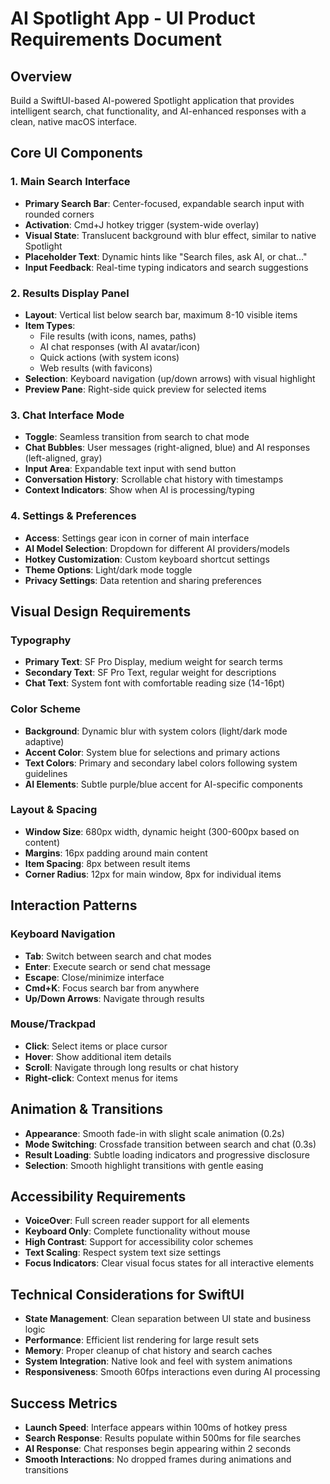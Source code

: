 # AI Spotlight App - UI Product Requirements Document

## Overview
Build a SwiftUI-based AI-powered Spotlight application that provides intelligent search, chat functionality, and AI-enhanced responses with a clean, native macOS interface.

## Core UI Components

### 1. Main Search Interface
- **Primary Search Bar**: Center-focused, expandable search input with rounded corners
- **Activation**: Cmd+J hotkey trigger (system-wide overlay)
- **Visual State**: Translucent background with blur effect, similar to native Spotlight
- **Placeholder Text**: Dynamic hints like "Search files, ask AI, or chat..."
- **Input Feedback**: Real-time typing indicators and search suggestions

### 2. Results Display Panel
- **Layout**: Vertical list below search bar, maximum 8-10 visible items
- **Item Types**: 
  - File results (with icons, names, paths)
  - AI chat responses (with AI avatar/icon)
  - Quick actions (with system icons)
  - Web results (with favicons)
- **Selection**: Keyboard navigation (up/down arrows) with visual highlight
- **Preview Pane**: Right-side quick preview for selected items

### 3. Chat Interface Mode
- **Toggle**: Seamless transition from search to chat mode
- **Chat Bubbles**: User messages (right-aligned, blue) and AI responses (left-aligned, gray)
- **Input Area**: Expandable text input with send button
- **Conversation History**: Scrollable chat history with timestamps
- **Context Indicators**: Show when AI is processing/typing

### 4. Settings & Preferences
- **Access**: Settings gear icon in corner of main interface
- **AI Model Selection**: Dropdown for different AI providers/models
- **Hotkey Customization**: Custom keyboard shortcut settings
- **Theme Options**: Light/dark mode toggle
- **Privacy Settings**: Data retention and sharing preferences

## Visual Design Requirements

### Typography
- **Primary Text**: SF Pro Display, medium weight for search terms
- **Secondary Text**: SF Pro Text, regular weight for descriptions
- **Chat Text**: System font with comfortable reading size (14-16pt)

### Color Scheme
- **Background**: Dynamic blur with system colors (light/dark mode adaptive)
- **Accent Color**: System blue for selections and primary actions
- **Text Colors**: Primary and secondary label colors following system guidelines
- **AI Elements**: Subtle purple/blue accent for AI-specific components

### Layout & Spacing
- **Window Size**: 680px width, dynamic height (300-600px based on content)
- **Margins**: 16px padding around main content
- **Item Spacing**: 8px between result items
- **Corner Radius**: 12px for main window, 8px for individual items

## Interaction Patterns

### Keyboard Navigation
- **Tab**: Switch between search and chat modes
- **Enter**: Execute search or send chat message
- **Escape**: Close/minimize interface
- **Cmd+K**: Focus search bar from anywhere
- **Up/Down Arrows**: Navigate through results

### Mouse/Trackpad
- **Click**: Select items or place cursor
- **Hover**: Show additional item details
- **Scroll**: Navigate through long results or chat history
- **Right-click**: Context menus for items

## Animation & Transitions
- **Appearance**: Smooth fade-in with slight scale animation (0.2s)
- **Mode Switching**: Crossfade transition between search and chat (0.3s)
- **Result Loading**: Subtle loading indicators and progressive disclosure
- **Selection**: Smooth highlight transitions with gentle easing

## Accessibility Requirements
- **VoiceOver**: Full screen reader support for all elements
- **Keyboard Only**: Complete functionality without mouse
- **High Contrast**: Support for accessibility color schemes
- **Text Scaling**: Respect system text size settings
- **Focus Indicators**: Clear visual focus states for all interactive elements

## Technical Considerations for SwiftUI
- **State Management**: Clean separation between UI state and business logic
- **Performance**: Efficient list rendering for large result sets
- **Memory**: Proper cleanup of chat history and search caches
- **System Integration**: Native look and feel with system animations
- **Responsiveness**: Smooth 60fps interactions even during AI processing

## Success Metrics
- **Launch Speed**: Interface appears within 100ms of hotkey press
- **Search Response**: Results populate within 500ms for file searches
- **AI Response**: Chat responses begin appearing within 2 seconds
- **Smooth Interactions**: No dropped frames during animations and transitions